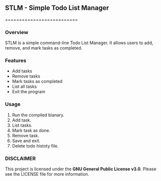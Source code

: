 ## STLM - Simple Todo List Manager
==========================
### Overview
STLM is a simple command-line Todo List Manager. It allows users to add, remove, and mark tasks as completed.
### Features
- Add tasks
- Remove tasks
- Mark tasks as completed
- List all tasks
- Exit the program
### Usage
1. Run the compiled bianary.
1. Add task.
2. List tasks.
3. Mark task as done.
4. Remove task.
5. Save and exit.
6. Delete todo histoty file.
### DISCLAIMER
This project is licensed under the **GNU General Public License v3.0**. Please see the LICENSE file for more information.